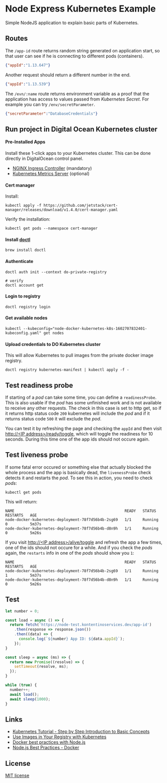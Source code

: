 # Node Express Kubernetes Example

Simple NodeJS application to explain basic parts of Kubernetes.

## Routes

The `/app-id` route returns random string generated on application start, so that user can see if he is connecting to different pods (containers).

```json
{"appId":"1.13.647"}
```

Another request should return a different number in the end.

```json
{"appId":"1.13.539"}
```

The `/evn/:name` route returns environment variable as a proof that the application has access to values passed from *Kubernetes Secret*. For example you can try `/env/secretParameter`.

```json
{"secretParameter":"DatabaseCredentials"}
```

## Run project in Digital Ocean Kubernetes cluster

#### Pre-Installed Apps

Install these 1-click apps to your Kubernetes cluster. This can be done directly in DigitalOcean control panel.

* [NGINX Ingress Controller](https://marketplace.digitalocean.com/apps/nginx-ingress-controller) (mandatory)
* [Kubernetes Metrics Server](https://marketplace.digitalocean.com/apps/kubernetes-metrics-server) (optional)

#### Cert manager

Install:

```shell
kubectl apply -f https://github.com/jetstack/cert-manager/releases/download/v1.4.0/cert-manager.yaml
```

Verify the installation:

```shell
kubectl get pods --namespace cert-manager
```

#### Install [doctl](https://www.digitalocean.com/docs/apis-clis/doctl/)

```shell
brew install doctl
```

#### Authenticate

```shell
doctl auth init --context do-private-registry

# verify
doctl account get
```

#### Login to registry

```shell
doctl registry login
```

#### Get available nodes

```shell
kubectl --kubeconfig="node-docker-kubernetes-k8s-1602707832401-kubeconfig.yaml" get nodes
```

#### Upload credentials to DO Kubernetes cluster

This will allow Kubernetes to pull images from the private docker image registry.

```shell
doctl registry kubernetes-manifest | kubectl apply -f -
```

## Test readiness probe

If starting of a *pod* can take some time, you can define a `readinessProbe`. This is also usable if the *pod* has some unfinished work and is not available to receive any other requests. The check in this case is set to http get, so if it returns http status code `200` kubernetes will include the *pod* and if it returns status code `500` it will exclude the *pod*.

You can test it by refreshing the page and checking the `appId` and then visit [http://&lt;IP address&gt;/ready/toggle](https://kubernetes.kontentino.dev/ready/toggle), which will toggle the readiness for 10 seconds. During this time one of the app ids should not occure again.

## Test liveness probe

If some fatal error occured or something else that actually blocked the whole process and the app is basically dead, the `livenessProbe` check detects it and restarts the *pod*. To see this in action, you need to check *pods*:

```shell
kubectl get pods
```

This will return:

```
NAME                                                 READY   STATUS    RESTARTS   AGE
node-docker-kubernetes-deployment-78f7d56b4b-2sg69   1/1     Running   0          5m37s
node-docker-kubernetes-deployment-78f7d56b4b-d8n9h   1/1     Running   0          5m26s
```

If you visit [http://&lt;IP address&gt;/alive/toggle](https://kubernetes.kontentino.dev/alive/toggle) and refresh the app a few times, one of the ids should not occure for a while. And if you check the *pods* again, the `restarts` info in one of the *pods* should show you `1`:

```
NAME                                                 READY   STATUS    RESTARTS   AGE
node-docker-kubernetes-deployment-78f7d56b4b-2sg69   1/1     Running   1          5m37s
node-docker-kubernetes-deployment-78f7d56b4b-d8n9h   1/1     Running   0          5m26s
```

## Test

```js
let number = 0;

const load = async () => {
  return fetch('https://node-test.kontentinoservices.dev/app-id')
    .then(response => response.json())
    .then((data) => {
      console.log(`${number} App ID: ${data.appId}`);
    });
}

const sleep = async (ms) => {
  return new Promise((resolve) => {
    setTimeout(resolve, ms);
  });
}

while (true) {
  number++;
  await load();
  await sleep(1000);
}
```

## Links

* [Kubernetes Tutorial - Step by Step Introduction to Basic Concepts](https://auth0.com/blog/kubernetes-tutorial-step-by-step-introduction-to-basic-concepts/)
* [Use Images in Your Registry with Kubernetes](https://www.digitalocean.com/docs/images/container-registry/quickstart/#use-images-in-your-registry-with-kubernetes)
* [Docker best practices with Node.js](https://dev.to/nodepractices/docker-best-practices-with-node-js-4ln4)
* [Node.js Best Practices - Docker](https://github.com/goldbergyoni/nodebestpractices/tree/master/sections/docker)

## License

[MIT license](./LICENSE)
